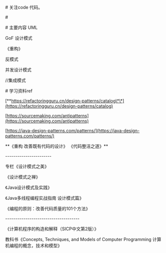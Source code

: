 \#
关注code 代码。

\#

\# 主要内容
UML

GoF 设计模式

《重构》

反模式

并发设计模式

//集成模式

\# 学习资料ref

[\*\*https://refactoringguru.cn/design-patterns/catalog\*\*](https://refactoringguru.cn/design-patterns/catalog)

[https://sourcemaking.com/antipatterns](https://sourcemaking.com/antipatterns)

[https://java-design-patterns.com/patterns/](https://java-design-patterns.com/patterns/)

\*\*《重构 改善既有代码的设计》 《代码整洁之道》\*\*

\-\-\---------------------

专栏《设计模式之美》

《设计模式之禅》

《Java设计模式及实践》

《Java多线程编程实战指南 设计模式篇》

《编程的原则：改善代码质量的101个方法》

\-\-\-----------------------------------

《计算机程序的构造和解释（SICP中文第2版）》

教科书《Concepts, Techniques, and Models of Computer Programming 计算机编程的概念，技术和模型》